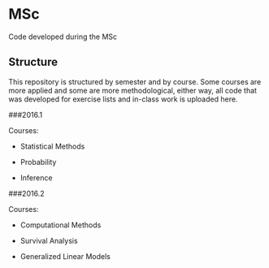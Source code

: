 # MSc
Code developed during the MSc

## Structure

This repository is structured by semester and by course. Some courses are more applied and some are more methodological, either way, all code that was developed for exercise lists and in-class work is uploaded here.

###2016.1

Courses:

 - Statistical Methods

 - Probability
 
 - Inference
 
###2016.2

Courses:

 - Computational Methods
 
 - Survival Analysis
 
 - Generalized Linear Models
 

